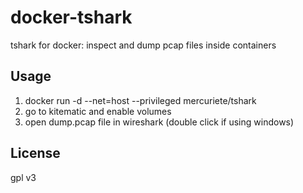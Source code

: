 # docker-tshark
tshark for docker: inspect and dump pcap files inside containers

## Usage
1. docker run -d --net=host --privileged mercuriete/tshark
2. go to kitematic and enable volumes
3. open dump.pcap file in wireshark (double click if using windows)


## License
gpl v3
